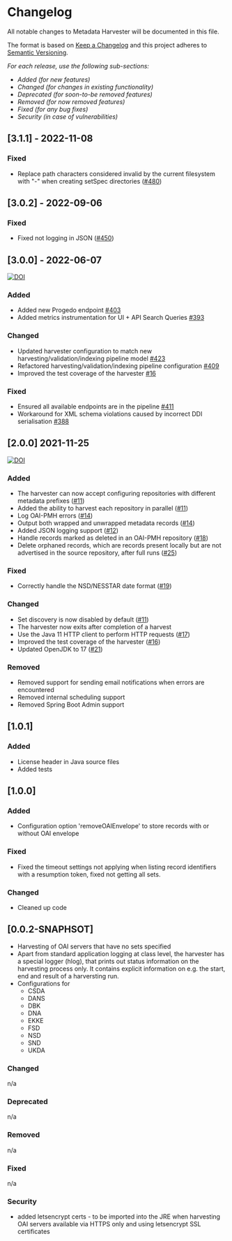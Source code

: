 # Changelog

All notable changes to Metadata Harvester will be documented in this file.

The format is based on [Keep a Changelog](http://keepachangelog.com/en/1.0.0/)
and this project adheres to [Semantic Versioning](http://semver.org/spec/v2.0.0.html).

*For each release, use the following sub-sections:*

- *Added (for new features)*
- *Changed (for changes in existing functionality)*
- *Deprecated (for soon-to-be removed features)*
- *Removed (for now removed features)*
- *Fixed (for any bug fixes)*
- *Security (in case of vulnerabilities)*

## [3.1.1] - 2022-11-08

### Fixed

- Replace path characters considered invalid by the current filesystem with "-" when creating setSpec directories ([#480](https://bitbucket.org/cessda/cessda.cdc.versions/issues/480))

## [3.0.2] - 2022-09-06

### Fixed

- Fixed not logging in JSON ([#450](https://bitbucket.org/cessda/cessda.cdc.versions/issues/450))

## [3.0.0] - 2022-06-07

[![DOI](https://zenodo.org/badge/DOI/10.5281/zenodo.6577757.svg)](https://doi.org/10.5281/zenodo.6577757)

### Added

- Added new Progedo endpoint [#403](https://bitbucket.org/cessda/cessda.cdc.versions/issues/403)
- Added metrics instrumentation for UI + API Search Queries [#393](https://bitbucket.org/cessda/cessda.cdc.versions/issues/393)

### Changed

- Updated harvester configuration to match new harvesting/validation/indexing pipeline model [#423](https://bitbucket.org/cessda/cessda.cdc.versions/issues/423)
- Refactored harvesting/validation/indexing pipeline configuration [#409](https://bitbucket.org/cessda/cessda.cdc.versions/issues/409)
- Improved the test coverage of the harvester [#16](https://bitbucket.org/cessda/cessda.metadata.harvester/issues/16)

### Fixed

- Ensured all available endpoints are in the pipeline [#411](https://bitbucket.org/cessda/cessda.cdc.versions/issues/411)
- Workaround for XML schema violations caused by incorrect DDI serialisation [#388](https://bitbucket.org/cessda/cessda.cdc.versions/issues/388)

## [2.0.0] 2021-11-25

[![DOI](https://zenodo.org/badge/DOI/10.5281/zenodo.5711128.svg)](https://doi.org/10.5281/zenodo.5711128)

### Added

* The harvester can now accept configuring repositories with different metadata prefixes ([#11](https://bitbucket.org/cessda/cessda.eqb.metadata.harvester/issues/11))
* Added the ability to harvest each repository in parallel ([#11](https://bitbucket.org/cessda/cessda.eqb.metadata.harvester/issues/11))
* Log OAI-PMH errors ([#14](https://bitbucket.org/cessda/cessda.eqb.metadata.harvester/issues/14))
* Output both wrapped and unwrapped metadata records ([#14](https://bitbucket.org/cessda/cessda.eqb.metadata.harvester/issues/14))
* Added JSON logging support ([#12](https://bitbucket.org/cessda/cessda.eqb.metadata.harvester/issues/12))
* Handle records marked as deleted in an OAI-PMH repository ([#18](https://bitbucket.org/cessda/cessda.eqb.metadata.harvester/issues/18))
* Delete orphaned records, which are records present locally but are not advertised in the source repository, after full runs ([#25](https://bitbucket.org/cessda/cessda.eqb.metadata.harvester/issues/25))

### Fixed

* Correctly handle the NSD/NESSTAR date format ([#19](https://bitbucket.org/cessda/cessda.eqb.metadata.harvester/issues/19))

### Changed

* Set discovery is now disabled by default ([#11](https://bitbucket.org/cessda/cessda.eqb.metadata.harvester/issues/11))
* The harvester now exits after completion of a harvest
* Use the Java 11 HTTP client to perform HTTP requests ([#17](https://bitbucket.org/cessda/cessda.eqb.metadata.harvester/issues/17))
* Improved the test coverage of the harvester ([#16](https://bitbucket.org/cessda/cessda.eqb.metadata.harvester/issues/16))
* Updated OpenJDK to 17 ([#21](https://bitbucket.org/cessda/cessda.eqb.metadata.harvester/issues/21))

### Removed

* Removed support for sending email notifications when errors are encountered
* Removed internal scheduling support
* Removed Spring Boot Admin support

## [1.0.1]

### Added
* License header in Java source files
* Added tests

## [1.0.0]
### Added
* Configuration option 'removeOAIEnvelope' to store records with or without OAI envelope

### Fixed
* Fixed the timeout settings not applying when listing record identifiers with a resumption token, fixed not getting all sets.

### Changed
* Cleaned up code 


## [0.0.2-SNAPHSOT]   


* Harvesting of OAI servers that have no sets specified
* Apart from standard application logging at class level, the harvester has a special logger (hlog), that prints out status information on the harvesting process only. It contains explicit information on e.g. the start, end and result of a harversting run. 
* Configurations for 
    * CSDA
    * DANS
    * DBK
    * DNA
    * EKKE
    * FSD
    * NSD
    * SND
    * UKDA
 

### Changed 
n/a

### Deprecated
n/a

### Removed
n/a

### Fixed
n/a

### Security 
* added letsencrypt certs - to be imported into the JRE when harvesting OAI servers available via HTTPS only and using letsencrypt SSL certificates
